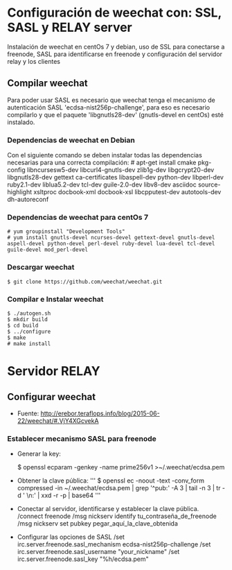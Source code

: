 # Configuración de weechat con: SSL, SASL y RELAY server

Instalación de weechat en centOs 7 y debian, uso de SSL para conectarse a freenode, SASL para identificarse en freenode y configuración del servidor relay y los clientes

## Compilar weechat

Para poder usar SASL es necesario que weechat tenga el mecanismo de autenticación SASL 'ecdsa-nist256p-challenge', para eso es necesario compilarlo y que el paquete 'libgnutls28-dev' (gnutls-devel en centOs) esté instalado.

### Dependencias de weechat en Debian

Con el siguiente comando se deben instalar todas las dependencias necesarias para una correcta compilación:
    # apt-get install cmake pkg-config libncursesw5-dev libcurl4-gnutls-dev zlib1g-dev libgcrypt20-dev libgnutls28-dev gettext ca-certificates libaspell-dev python-dev libperl-dev ruby2.1-dev liblua5.2-dev tcl-dev guile-2.0-dev libv8-dev asciidoc source-highlight xsltproc docbook-xml docbook-xsl libcpputest-dev autotools-dev dh-autoreconf

### Dependencias de weechat para centOs 7
    # yum groupinstall "Development Tools"
    # yum install gnutls-devel ncurses-devel gettext-devel gnutls-devel aspell-devel python-devel perl-devel ruby-devel lua-devel tcl-devel guile-devel mod_perl-devel

### Descargar weechat

    $ git clone https://github.com/weechat/weechat.git

### Compilar e Instalar weechat

    $ ./autogen.sh
    $ mkdir build
    $ cd build
    $ ../configure
    $ make
    # make install

# Servidor RELAY
## Configurar weechat

- Fuente: http://erebor.teraflops.info/blog/2015-06-22/weechat/#.VjY4XGcvekA

### Establecer mecanismo SASL para freenode

- Generar la key:

    $ openssl ecparam -genkey -name prime256v1 >~/.weechat/ecdsa.pem

- Obtener la clave pública:
'''
    $ openssl ec -noout -text -conv_form compressed -in ~/.weechat/ecdsa.pem | grep '^pub:' -A 3 | tail -n 3 | tr -d ' \n:' | xxd -r -p | base64
'''
- Conectar al servidor, identificarse y establecer la clave pública.
    /connect freenode
    /msg nickserv identify tu_contraseña_de_freenode
    /msg nickserv set pubkey pegar_aquí_la_clave_obtenida

- Configurar las opciones de SASL
    /set irc.server.freenode.sasl_mechanism ecdsa-nist256p-challenge
    /set irc.server.freenode.sasl_username "your_nickname"
    /set irc.server.freenode.sasl_key "%h/ecdsa.pem"
